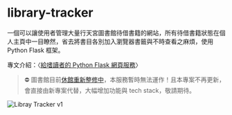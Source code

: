 # library-tracker
一個可以讓使用者管理大量行天宮圖書館待借書籍的網站，所有待借書籍狀態在個人主頁中一目瞭然，省去將書目各別加入瀏覽器書籤與不時查看之麻煩，使用 Python Flask 框架。

專文介紹：〈[給嗜讀者的 Python Flask 網頁服務](https://medium.com/code-and-me/my-python-flask-web-service-2844b8b2f7b0)〉


>⛔️ 圖書館目前[休館重新整修中](https://www.ht.org.tw/news519.htm)，本服務暫時無法運作！且本專案不再更新，會直接由新專案代替，大幅增加功能與 tech stack，敬請期待。


![Libray Tracker v1](https://i.imgur.com/NSkkxlj.png)


